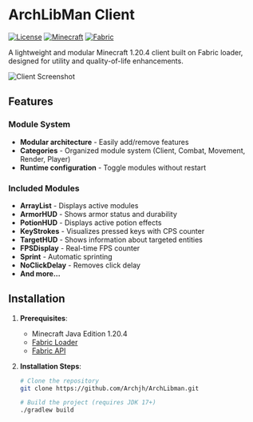 # ArchLibMan Client

[![License](https://img.shields.io/github/license/archjh/ArchLibman?color=blue)](LICENSE)
[![Minecraft](https://img.shields.io/badge/Minecraft-1.20.4-green)](https://www.minecraft.net)
[![Fabric](https://img.shields.io/badge/Fabric-API-blue)](https://fabricmc.net)

A lightweight and modular Minecraft 1.20.4 client built on Fabric loader, designed for utility and quality-of-life enhancements.

![Client Screenshot](screenshot.png) <!-- Add a screenshot later -->

## Features

### Module System
- **Modular architecture** - Easily add/remove features
- **Categories** - Organized module system (Client, Combat, Movement, Render, Player)
- **Runtime configuration** - Toggle modules without restart

### Included Modules
- **ArrayList** - Displays active modules
- **ArmorHUD** - Shows armor status and durability
- **PotionHUD** - Displays active potion effects
- **KeyStrokes** - Visualizes pressed keys with CPS counter
- **TargetHUD** - Shows information about targeted entities
- **FPSDisplay** - Real-time FPS counter
- **Sprint** - Automatic sprinting
- **NoClickDelay** - Removes click delay
- **And more...**

## Installation

1. **Prerequisites**:
   - Minecraft Java Edition 1.20.4
   - [Fabric Loader](https://fabricmc.net/use/)
   - [Fabric API](https://www.curseforge.com/minecraft/mc-mods/fabric-api)

2. **Installation Steps**:
   ```bash
   # Clone the repository
   git clone https://github.com/Archjh/ArchLibman.git
   
   # Build the project (requires JDK 17+)
   ./gradlew build
